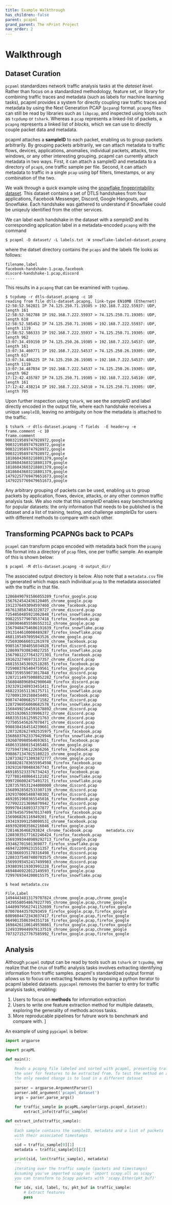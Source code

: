 ```yaml
---
title: Example Walkthrough
has_children: false
parent: pcapml
grand_parent: The nPrint Project
nav_order: 2
---
```


# Walkthrough

## Dataset Curation

`pcpaml` standardizes network traffic analysis tasks at the _dataset level_. Rather than focus on a standardized methodology, feature set, or library for combining traffic traces and metadata (such as labels for machine learning tasks), pcapml provides a system for directly coupling raw traffic traces and metadata by using the Next Generation PCAP (`pcpang`) format. `pcapng` files can still be read by libraries such as `libpcap`, and inspected using tools such as `tcpdump` or `tshark`. Whereas a `pcap` represents a linked-list of packets, a `pcapng` represents a linked list of _blocks_, which we can use to directly couple packet data and metadata. 

pcapml attaches a **sampleID** to each packet, enabling us to group packets arbitrarily. By grouping packets arbitrarily, we can attach metadata to traffic flows, devices, applications, anomalies, individual packets, attacks, time windows, or any other interesting grouping. pcapml can currently attach metadata in two ways. First, it can attach a sampleID and metadata to a directory of `pcap`s, one traffic sample per file. Second, it can attach metadata to traffic in a single `pcap` using bpf filters, timestamps, or any combination of the two. 

We walk through a quick example using the [snowflake fingeprintability dataset](https://github.com/kyle-macmillan/snowflake_fingerprintability). This dataset contains a set of DTLS handshakes from four applications, Facebook Messenger, Discord, Google Hangouts, and Snowflake. Each handshake was gathered to understand if Snowflake could be uniqeuly identified from the other services. 

We can label each handshake in the dataset with a _sampleID_ and its corresponding application label in a metadata-encoded `pcapng` with the command

`$ pcapml -D dataset/ -L labels.txt -W snowflake-labeled-dataset.pcapng`

where the datset directory contains the `pcaps` and the labels file looks as follows:

```
filename,label
facebook-handshake-1.pcap,facebook
discord-handshake-1.pcap,discord
....
```

This results in a `pcapng` that can be examined with `tcpdump`.

```
$ tcpdump -r dtls-dataset.pcapng -c 10
reading from file dtls-dataset.pcapng, link-type EN10MB (Ethernet)
12:58:52.562021 IP 74.125.250.71.19305 > 192.168.7.222.55937: UDP, length 161
12:58:52.562788 IP 192.168.7.222.55937 > 74.125.250.71.19305: UDP, length 618
12:58:52.585452 IP 74.125.250.71.19305 > 192.168.7.222.55937: UDP, length 1119
12:58:52.586333 IP 192.168.7.222.55937 > 74.125.250.71.19305: UDP, length 962
13:07:34.459150 IP 74.125.250.26.19305 > 192.168.7.222.54537: UDP, length 161
13:07:34.460771 IP 192.168.7.222.54537 > 74.125.250.26.19305: UDP, length 617
13:07:34.486225 IP 74.125.250.26.19305 > 192.168.7.222.54537: UDP, length 1119
13:07:34.487034 IP 192.168.7.222.54537 > 74.125.250.26.19305: UDP, length 962
17:12:42.435787 IP 74.125.250.71.19305 > 192.168.7.222.54510: UDP, length 161
17:12:42.438214 IP 192.168.7.222.54510 > 74.125.250.71.19305: UDP, length 705
```

Upon further inspection using `tshark`, we see the _sampleID_ and label directly encoded in the output file, where each handshake receives a unique `sampleID`, leaving no ambiguity on how the metadata is attached to the traffic.

```
$ tshark -r dtls-dataset.pcapng -T fields  -E header=y -e frame.comment -c 10
frame.comment
9003219589747928972,google
9003219589747928972,google
9003219589747928972,google
9003219589747928972,google
18186043603218801379,google
18186043603218801379,google
18186043603218801379,google
18186043603218801379,google
14792257769479651673,google
14792257769479651673,google
```

Any arbitrary grouping of packets can be used, enabling us to group packets by application, flows, device, attacks, or any other common traffic analysis task. We also note that this _sampleID_ enables easy benchmarking for popular datasets: the only information that needs to be published is the dataset and a list of training, testing, and challenge _sampleIDs_ for users with different methods to compare with each other.

## Transforming PCAPNGs back to PCAPs

`pcapml` can transform pcaps encoded with metadata back from the `pcapng` file format into a directory of `pcap` files, one per traffic sample. An example of this is shown below:

`$ pcapml -M dtls-dataset.pcapng -O output_dir/`

The associated output directory is below. Also note that a `metadata.csv` file is generated which maps each individual `pcap` to the metadata associated with the traffic in that file.

```
12868490791586055289_firefox_google.pcap     1567624542436120405_chrome_google.pcap       1912376493094597460_chrome_facebook.pcap     4676138587463220727_chrome_discord.pcap     7254850485921062848_firefox_snowflake.pcap  9982255779078537418_firefox_facebook.pcap
12869046855586552312_chrome_google.pcap      15679484754686191639_firefox_snowflake.pcap  1913144610008489287_firefox_snowflake.pcap   4681195497095943526_chrome_google.pcap      7256930666031261978_chrome_facebook.pcap    9985167304055034928_firefox_discord.pcap
1286997930834027255_firefox_snowflake.pcap   15679812277643271301_firefox_facebook.pcap   1916232746973137357_chrome_discord.pcap      4681553453692518285_firefox_facebook.pcap   7259083765404759561_firefox_google.pcap     9987359559073017848_firefox_discord.pcap
12872114975008852282_firefox_google.pcap     15680488968942900640_firefox_discord.pcap    1923291248933451411_firefox_google.pcap      4682231651136175711_firefox_snowflake.pcap  7270091391588454401_firefox_facebook.pcap   9987474006825771582_firefox_discord.pcap
1287296956060682578_firefox_snowflake.pcap   15684992164591678892_chrome_discord.pcap     1925192065339906372_chrome_discord.pcap      4683353161259521763_chrome_discord.pcap     7275055456267078471_chrome_discord.pcap     9988384164514239661_chrome_discord.pcap
12873202627492535975_firefox_facebook.pcap   15686837623379429946_firefox_snowflake.pcap  1926070980564693651_firefox_facebook.pcap    4686331860154165481_chrome_google.pcap      7275947196122656266_firefox_facebook.pcap   9988671347025180223_chrome_google.pcap
12873382713093872777_chrome_google.pcap      15688281783655954598_firefox_facebook.pcap   1929316700484367743_firefox_google.pcap      4691855233376734243_firefox_facebook.pcap   7277881488664112182_firefox_snowflake.pcap  9997286002475491721_firefox_snowflake.pcap
12873578531244000000_chrome_discord.pcap     15689928502533307139_chrome_discord.pcap     1929370065488740302_firefox_discord.pcap     4692051960365545016_firefox_facebook.pcap   7279922213696870942_firefox_discord.pcap    9999784168933737877_firefox_discord.pcap
12876456759470137409_firefox_facebook.pcap   156906826116949201_firefox_facebook.pcap     1934193991250090531_chrome_facebook.pcap     4693928983586216046_firefox_google.pcap     72814636468293824_chrome_facebook.pcap      metadata.csv
12883035177162246424_firefox_facebook.pcap   15693993440989292713_firefox_google.pcap     193462701501369877_firefox_snowflake.pcap    4694722099231551357_firefox_discord.pcap    7283866935170316498_firefox_discord.pcap
12883375487480703575_chrome_discord.pcap     15699393452417499983_chrome_discord.pcap     1938039119303991228_firefox_google.pcap      4694846922012149593_firefox_google.pcap     7299769344200015575_firefox_snowflake.pcap
```

`$ head metadata.csv`

```
File,Label
14944434813179707824_chrome_google.pcap,chrome_google
14395580548679227705_chrome_google.pcap,chrome_google
14489979562741152699_firefox_google.pcap,firefox_google
870078443570293459_firefox_google.pcap,firefox_google
6809604472343037417_firefox_google.pcap,firefox_google
9649013506394351716_firefox_google.pcap,firefox_google
16984261106149530861_firefox_google.pcap,firefox_google
12493399449979137519_chrome_google.pcap,chrome_google
7073271527767585992_firefox_google.pcap,firefox_google
```

## Analysis

Although `pcapml` output can be read by tools such as `tshark` or `tcpudmp`, we realize that the crux of traffic analysis tasks involves extracting identifying information from traffic samples. pcapml's standardized output format allows us to focus on extracting features by exposing a python iterator to pcapml labeled datasets. `pypcapml` removes the barrier to entry for traffic analysis tasks, enabling:
1. Users to focus on __methods__ for information extraction 
2. Users to write one feature extraction method for multiple datasets, exploring the generality of methods across tasks.
3. More reproducable pipelines for futrure work to benchmark and compare with. ]

An example of using `pypcapml` is below:

```python
import argparse

import pcapML

def main():
    '''
    Reads a pcapng file labeled and sorted with pcapml, presenting traffic samples to 
    the user for features to be extracted from. To test the method on a new dataset
    the only needed change is to load in a different dataset
    '''
    parser = argparse.ArgumentParser()
    parser.add_argument('pcapml_dataset')
    args = parser.parse_args()
    
    for traffic_sample in pcapML.sampler(args.pcapml_dataset):
        extract_info(traffic_sample)

def extract_info(traffic_sample):
    '''
    Each sample contains the sampleID, metadata and a list of packets 
    with their associated timestamps
    '''
    sid = traffic_sample[0][1]
    metadata = traffic_sample[0][2]

    print(sid, len(traffic_sample), metadata)
    '''
    iterating over the traffic sample (packets and timestamps)
    Assuming you've imported scapy as 'import scapy.all as scapy'
    you can transform to Scapy packets with 'scapy.Ether(pkt_buf)'
    '''
    for idx, sid, label, ts, pkt_buf in traffic_sample:
        # Extract features
        pass
```
